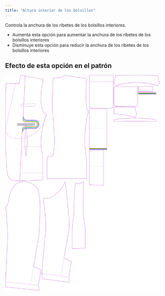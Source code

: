 ```yaml
---
title: "Altura interior de los bolsillos"
---
```


Controla la anchura de los ribetes de los bolsillos interiores.

- Aumenta esta opción para aumentar la anchura de los ribetes de los bolsillos interiores
- Disminuye esta opción para reducir la anchura de los ribetes de los bolsillos interiores

## Efecto de esta opción en el patrón

![Esta imagen muestra el efecto de esta opción superponiendo varias variantes que tienen un valor diferente para esta opción](jaeger_innerpocketweltheight_sample.svg "Efecto de esta opción en el patrón")
